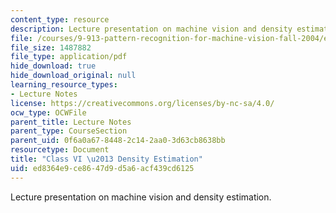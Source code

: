 ```yaml
---
content_type: resource
description: Lecture presentation on machine vision and density estimation.
file: /courses/9-913-pattern-recognition-for-machine-vision-fall-2004/ed8364e9ce8647d9d5a6acf439cd6125_class5_2003.pdf
file_size: 1487882
file_type: application/pdf
hide_download: true
hide_download_original: null
learning_resource_types:
- Lecture Notes
license: https://creativecommons.org/licenses/by-nc-sa/4.0/
ocw_type: OCWFile
parent_title: Lecture Notes
parent_type: CourseSection
parent_uid: 0f6a0a67-8448-2c14-2aa0-3d63cb8638bb
resourcetype: Document
title: "Class VI \u2013 Density Estimation"
uid: ed8364e9-ce86-47d9-d5a6-acf439cd6125
---
```

Lecture presentation on machine vision and density estimation.